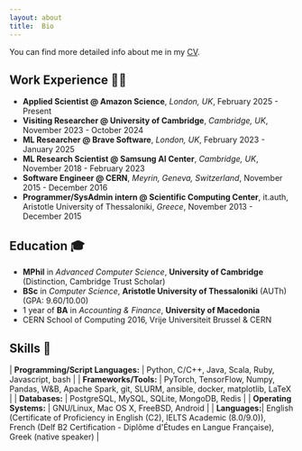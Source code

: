 ```yaml
---
layout: about
title:  Bio
---
```


You can find more detailed info about me in my [CV](https://drive.google.com/file/d/1i5EPeGJgp3XvV_CsQfDgLoqbW0LlUdJX/view).

## Work Experience 🧑‍💻

* **Applied Scientist @ Amazon Science**, _London, UK_, February 2025 - Present
* **Visiting Researcher @ University of Cambridge**, _Cambridge, UK_, November 2023 - October 2024
* **ML Researcher @ Brave Software**, _London, UK_, February 2023 - January 2025
* **ML Research Scientist @ Samsung AI Center**, _Cambridge, UK_, November 2018 - February 2023
* **Software Engineer @ CERN**, _Meyrin, Geneva, Switzerland_, November 2015 - December 2016
* **Programmer/SysAdmin intern @ Scientific Computing Center**, it.auth, Aristotle University of Thessaloniki, _Greece_, November 2013 - December 2015

## Education 🎓

* **MPhil** in _Advanced Computer Science_, **University of Cambridge** (Distinction, Cambridge Trust Scholar)
* **BSc** in _Computer Science_, **Aristotle University of Thessaloniki** (AUTh) (GPA: 9.60/10.00)
* 1 year of **BA** in _Accounting & Finance_, **University of Macedonia**
* CERN School of Computing 2016, Vrije Universiteit Brussel & CERN

## Skills 🔧

| **Programming/Script Languages:** | Python, C/C++, Java, Scala, Ruby, Javascript, bash |
| **Frameworks/Tools:** | PyTorch, TensorFlow, Numpy, Pandas, W&B, Apache Spark, git, SLURM, ansible, docker, matplotlib, LaTeX |
| **Databases:** | PostgreSQL, MySQL, SQLite, MongoDB, Redis |
| **Operating Systems:** | GNU/Linux, Mac OS X, FreeBSD, Android |
| **Languages:**| English (Certificate of Proficiency in English (C2), IELTS Academic (8.0/9.0)), French (Delf B2 Certification - Diplôme d'Études en Langue Française), Greek (native speaker) |
